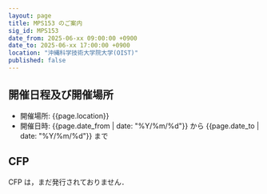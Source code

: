 ```yaml
---
layout: page
title: MPS153 のご案内
sig_id: MPS153
date_from: 2025-06-xx 09:00:00 +0900
date_to: 2025-06-xx 17:00:00 +0900
location: "沖縄科学技術大学院大学(OIST)"
published: false
---
```

## 開催日程及び開催場所

- 開催場所: {{page.location}}
- 開催日時: {{page.date_from | date: "%Y/%m/%d"}} から {{page.date_to | date: "%Y/%m/%d"}} まで

## CFP

CFP は，まだ発行されておりません．
